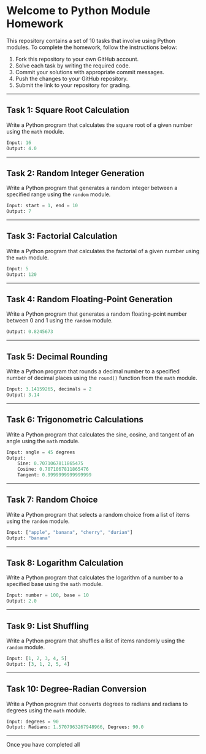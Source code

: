 # Welcome to Python Module Homework

This repository contains a set of 10 tasks that involve using Python modules. To complete the homework, follow the instructions below:

1. Fork this repository to your own GitHub account.
2. Solve each task by writing the required code.
3. Commit your solutions with appropriate commit messages.
4. Push the changes to your GitHub repository.
5. Submit the link to your repository for grading.

---

## Task 1: Square Root Calculation

Write a Python program that calculates the square root of a given number using the `math` module.

```python
Input: 16
Output: 4.0
```

---

## Task 2: Random Integer Generation

Write a Python program that generates a random integer between a specified range using the `random` module.
```python
Input: start = 1, end = 10
Output: 7
```

---

## Task 3: Factorial Calculation

Write a Python program that calculates the factorial of a given number using the `math` module.

```python
Input: 5
Output: 120
```

---

## Task 4: Random Floating-Point Generation

Write a Python program that generates a random floating-point number between 0 and 1 using the `random` module.

```python
Output: 0.8245673
```

---

## Task 5: Decimal Rounding

Write a Python program that rounds a decimal number to a specified number of decimal places using the `round()` function from the `math` module.

```python
Input: 3.14159265, decimals = 2
Output: 3.14
```

---

## Task 6: Trigonometric Calculations

Write a Python program that calculates the sine, cosine, and tangent of an angle using the `math` module.

```python
Input: angle = 45 degrees
Output: 
    Sine: 0.7071067811865475
    Cosine: 0.7071067811865476
    Tangent: 0.9999999999999999
```

---

## Task 7: Random Choice

Write a Python program that selects a random choice from a list of items using the `random` module.

```python
Input: ["apple", "banana", "cherry", "durian"]
Output: "banana"
```

---

## Task 8: Logarithm Calculation

Write a Python program that calculates the logarithm of a number to a specified base using the `math` module.

```python
Input: number = 100, base = 10
Output: 2.0
```

---

## Task 9: List Shuffling

Write a Python program that shuffles a list of items randomly using the `random` module.

```python
Input: [1, 2, 3, 4, 5]
Output: [3, 1, 2, 5, 4]
```

---

## Task 10: Degree-Radian Conversion

Write a Python program that converts degrees to radians and radians to degrees using the `math` module.

```python
Input: degrees = 90
Output: Radians: 1.5707963267948966, Degrees: 90.0
```

---

Once you have completed all
